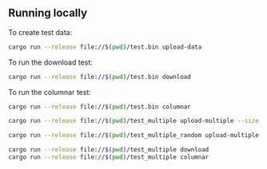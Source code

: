 

## Running locally

To create test data:

```bash
cargo run --release file://$(pwd)/test.bin upload-data
```

To run the download test:

```bash
cargo run --release file://$(pwd)/test.bin download
```

To run the columnar test:

```bash
cargo run --release file://$(pwd)/test.bin columnar
```


```bash
cargo run --release file://$(pwd)/test_multiple upload-multiple --size $((100 * 1024 * 1024))
```

```bash
cargo run --release file://$(pwd)/test_multiple_random upload-multiple --size $((100 * 1024)) --random-prefixes
```

```bash
cargo run --release file://$(pwd)/test_multiple download
cargo run --release file://$(pwd)/test_multiple columnar
```